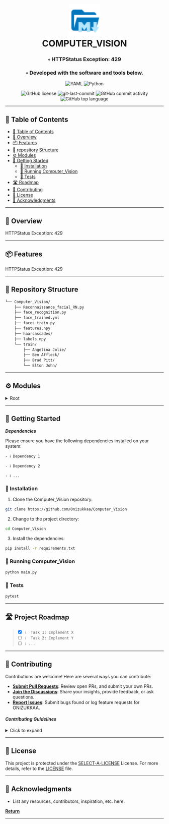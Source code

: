 <div align="center">
<h1 align="center">
<img src="https://raw.githubusercontent.com/PKief/vscode-material-icon-theme/ec559a9f6bfd399b82bb44393651661b08aaf7ba/icons/folder-markdown-open.svg" width="100" />
<br>COMPUTER_VISION</h1>
<h3>◦ HTTPStatus Exception: 429</h3>
<h3>◦ Developed with the software and tools below.</h3>

<p align="center">
<img src="https://img.shields.io/badge/YAML-CB171E.svg?style=flat-square&logo=YAML&logoColor=white" alt="YAML" />
<img src="https://img.shields.io/badge/Python-3776AB.svg?style=flat-square&logo=Python&logoColor=white" alt="Python" />
</p>
<img src="https://img.shields.io/github/license/Onizukkaa/Computer_Vision?style=flat-square&color=5D6D7E" alt="GitHub license" />
<img src="https://img.shields.io/github/last-commit/Onizukkaa/Computer_Vision?style=flat-square&color=5D6D7E" alt="git-last-commit" />
<img src="https://img.shields.io/github/commit-activity/m/Onizukkaa/Computer_Vision?style=flat-square&color=5D6D7E" alt="GitHub commit activity" />
<img src="https://img.shields.io/github/languages/top/Onizukkaa/Computer_Vision?style=flat-square&color=5D6D7E" alt="GitHub top language" />
</div>

---

## 📖 Table of Contents
- [📖 Table of Contents](#-table-of-contents)
- [📍 Overview](#-overview)
- [📦 Features](#-features)
- [📂 repository Structure](#-repository-structure)
- [⚙️ Modules](#modules)
- [🚀 Getting Started](#-getting-started)
    - [🔧 Installation](#-installation)
    - [🤖 Running Computer_Vision](#-running-Computer_Vision)
    - [🧪 Tests](#-tests)
- [🛣 Roadmap](#-roadmap)
- [🤝 Contributing](#-contributing)
- [📄 License](#-license)
- [👏 Acknowledgments](#-acknowledgments)

---


## 📍 Overview

HTTPStatus Exception: 429

---

## 📦 Features

HTTPStatus Exception: 429

---


## 📂 Repository Structure

```sh
└── Computer_Vision/
    ├── Reconnaissance_facial_RN.py
    ├── face_recognition.py
    ├── face_trained.yml
    ├── faces_train.py
    ├── features.npy
    ├── haarcascades/
    ├── labels.npy
    └── train/
        ├── Angelina Jolie/
        ├── Ben Affleck/
        ├── Brad Pitt/
        └── Elton John/

```

---


## ⚙️ Modules

<details closed><summary>Root</summary>

| File                                                                                                              | Summary                   |
| ---                                                                                                               | ---                       |
| [face_trained.yml](https://github.com/Onizukkaa/Computer_Vision/blob/main/face_trained.yml)                       | HTTPStatus Exception: 429 |
| [Reconnaissance_facial_RN.py](https://github.com/Onizukkaa/Computer_Vision/blob/main/Reconnaissance_facial_RN.py) | HTTPStatus Exception: 429 |
| [face_recognition.py](https://github.com/Onizukkaa/Computer_Vision/blob/main/face_recognition.py)                 | HTTPStatus Exception: 429 |
| [faces_train.py](https://github.com/Onizukkaa/Computer_Vision/blob/main/faces_train.py)                           | HTTPStatus Exception: 429 |

</details>

---

## 🚀 Getting Started

***Dependencies***

Please ensure you have the following dependencies installed on your system:

`- ℹ️ Dependency 1`

`- ℹ️ Dependency 2`

`- ℹ️ ...`

### 🔧 Installation

1. Clone the Computer_Vision repository:
```sh
git clone https://github.com/Onizukkaa/Computer_Vision
```

2. Change to the project directory:
```sh
cd Computer_Vision
```

3. Install the dependencies:
```sh
pip install -r requirements.txt
```

### 🤖 Running Computer_Vision

```sh
python main.py
```

### 🧪 Tests
```sh
pytest
```

---


## 🛣 Project Roadmap

> - [X] `ℹ️  Task 1: Implement X`
> - [ ] `ℹ️  Task 2: Implement Y`
> - [ ] `ℹ️ ...`


---

## 🤝 Contributing

Contributions are welcome! Here are several ways you can contribute:

- **[Submit Pull Requests](https://github.com/Onizukkaa/Computer_Vision/blob/main/CONTRIBUTING.md)**: Review open PRs, and submit your own PRs.
- **[Join the Discussions](https://github.com/Onizukkaa/Computer_Vision/discussions)**: Share your insights, provide feedback, or ask questions.
- **[Report Issues](https://github.com/Onizukkaa/Computer_Vision/issues)**: Submit bugs found or log feature requests for ONIZUKKAA.

#### *Contributing Guidelines*

<details closed>
<summary>Click to expand</summary>

1. **Fork the Repository**: Start by forking the project repository to your GitHub account.
2. **Clone Locally**: Clone the forked repository to your local machine using a Git client.
   ```sh
   git clone <your-forked-repo-url>
   ```
3. **Create a New Branch**: Always work on a new branch, giving it a descriptive name.
   ```sh
   git checkout -b new-feature-x
   ```
4. **Make Your Changes**: Develop and test your changes locally.
5. **Commit Your Changes**: Commit with a clear and concise message describing your updates.
   ```sh
   git commit -m 'Implemented new feature x.'
   ```
6. **Push to GitHub**: Push the changes to your forked repository.
   ```sh
   git push origin new-feature-x
   ```
7. **Submit a Pull Request**: Create a PR against the original project repository. Clearly describe the changes and their motivations.

Once your PR is reviewed and approved, it will be merged into the main branch.

</details>

---

## 📄 License


This project is protected under the [SELECT-A-LICENSE](https://choosealicense.com/licenses) License. For more details, refer to the [LICENSE](https://choosealicense.com/licenses/) file.

---

## 👏 Acknowledgments

- List any resources, contributors, inspiration, etc. here.

[**Return**](#Top)

---
